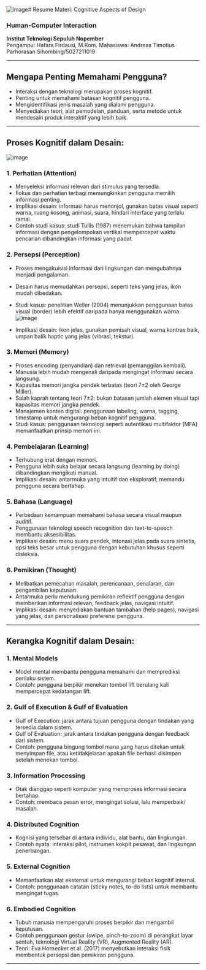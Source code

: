 ![image](https://github.com/user-attachments/assets/a0a53eb6-f848-4f10-8dd3-80a09ebcbd49)# Resume Materi: Cognitive Aspects of Design

### Human-Computer Interaction  
**Institut Teknologi Sepuluh Nopember**  
Pengampu: Hafara Firdausi, M.Kom.
Mahasiswa: Andreas Timotius Parhorasan Sihombing/5027211019

---

## Mengapa Penting Memahami Pengguna?
- Interaksi dengan teknologi merupakan proses kognitif.
- Penting untuk memahami batasan kognitif pengguna.
- Mengidentifikasi jenis masalah yang dialami pengguna.
- Menyediakan teori, alat pemodelan, panduan, serta metode untuk mendesain produk interaktif yang lebih baik.

---

## Proses Kognitif dalam Desain:
![image](https://github.com/user-attachments/assets/3b1b26af-7c5c-4d8e-97c3-caa2122aef1a)

### 1. Perhatian (Attention)
- Menyeleksi informasi relevan dari stimulus yang tersedia.
- Fokus dan perhatian terbagi memungkinkan pengguna memilih informasi penting.
- Implikasi desain: informasi harus menonjol, gunakan batas visual seperti warna, ruang kosong, animasi, suara, hindari interface yang terlalu ramai.
- Contoh studi kasus: studi Tullis (1987) menemukan bahwa tampilan informasi dengan pengelompokan vertikal mempercepat waktu pencarian dibandingkan informasi yang padat.

### 2. Persepsi (Perception)
- Proses mengakuisisi informasi dari lingkungan dan mengubahnya menjadi pengalaman.
- Desain harus memudahkan persepsi, seperti teks yang jelas, ikon mudah dibedakan.
- Studi kasus: penelitian Weller (2004) menunjukkan penggunaan batas visual (border) lebih efektif daripada hanya menggunakan warna.
![image](https://github.com/user-attachments/assets/724ee110-f887-4d36-8617-029993693ab1)

- Implikasi desain: ikon jelas, gunakan pemisah visual, warna kontras baik, umpan balik haptic yang jelas (vibrasi, tekstur).

### 3. Memori (Memory)
- Proses encoding (penyandian) dan retrieval (pemanggilan kembali).
- Manusia lebih mudah mengenali daripada mengingat informasi secara langsung.
- Kapasitas memori jangka pendek terbatas (teori 7±2 oleh George Miller).
- Salah kaprah tentang teori 7±2: bukan batasan jumlah elemen visual tapi kapasitas memori jangka pendek.
- Manajemen konten digital: penggunaan labeling, warna, tagging, timestamp untuk mengurangi beban kognitif pengguna.
- Studi kasus: penggunaan teknologi seperti autentikasi multifaktor (MFA) memanfaatkan prinsip memori ini.

### 4. Pembelajaran (Learning)
- Terhubung erat dengan memori.
- Pengguna lebih suka belajar secara langsung (learning by doing) dibandingkan mengikuti manual.
- Implikasi desain: antarmuka yang intuitif dan eksploratif, memandu pengguna secara bertahap.

### 5. Bahasa (Language)
- Perbedaan kemampuan memahami bahasa secara visual maupun auditif.
- Penggunaan teknologi speech recognition dan text-to-speech membantu aksesibilitas.
- Implikasi desain: menu suara pendek, intonasi jelas pada suara sintetis, opsi teks besar untuk pengguna dengan kebutuhan khusus seperti disleksia.

### 6. Pemikiran (Thought)
- Melibatkan pemecahan masalah, perencanaan, penalaran, dan pengambilan keputusan.
- Antarmuka perlu mendukung pemikiran reflektif pengguna dengan memberikan informasi relevan, feedback jelas, navigasi intuitif.
- Implikasi desain: menyediakan bantuan tambahan (help pages), navigasi yang jelas, dan personalisasi preferensi pengguna.

---

## Kerangka Kognitif dalam Desain:
### 1. Mental Models
- Model mental membantu pengguna memahami dan memprediksi perilaku sistem.
- Contoh: pengguna berpikir menekan tombol lift berulang kali mempercepat kedatangan lift.

### 2. Gulf of Execution & Gulf of Evaluation
- Gulf of Execution: jarak antara tujuan pengguna dengan tindakan yang tersedia dalam sistem.
- Gulf of Evaluation: jarak antara tindakan pengguna dengan feedback dari sistem.
- Contoh: pengguna bingung tombol mana yang harus ditekan untuk menyimpan file, atau ketidakjelasan apakah file berhasil disimpan setelah menekan tombol.

### 3. Information Processing
- Otak dianggap seperti komputer yang memproses informasi secara bertahap.
- Contoh: membaca pesan error, mengingat solusi, lalu memperbaiki masalah.

### 4. Distributed Cognition
- Kognisi yang tersebar di antara individu, alat bantu, dan lingkungan.
- Contoh nyata: interaksi pilot, instrumen kokpit pesawat, dan lingkungan penerbangan.

### 5. External Cognition
- Memanfaatkan alat eksternal untuk mengurangi beban kognitif internal.
- Contoh: penggunaan catatan (sticky notes, to-do lists) untuk membantu mengingat tugas.

### 6. Embodied Cognition
- Tubuh manusia mempengaruhi proses berpikir dan mengambil keputusan.
- Contoh penggunaan gestur (swipe, pinch-to-zoom) di perangkat layar sentuh, teknologi Virtual Reality (VR), Augmented Reality (AR).
- Teori: Eva Hornecker et al. (2017) menyebutkan interaksi fisik membentuk persepsi dan pemikiran pengguna.

---


